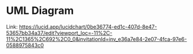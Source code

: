 # UML Diagram
Link:
https://lucid.app/lucidchart/0be36774-ed1c-407d-8e47-53657bb34a37/edit?viewport_loc=-11%2C-11%2C1365%2C692%2C0_0&invitationId=inv_e36a7e84-2e07-4fca-97e6-0588975843c0 